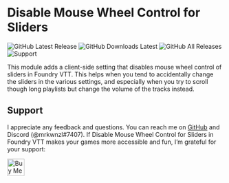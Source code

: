 # Disable Mouse Wheel Control for Sliders

![GitHub Latest Release](https://img.shields.io/github/release/mrkwnzl/disable-mouse-wheel-sliders-foundryvtt?style=flat-square)
![GitHub Downloads Latest](https://img.shields.io/github/downloads/mrkwnzl/disable-mouse-wheel-sliders-foundryvtt/latest/total?style=flat-square)
![GitHub All Releases](https://img.shields.io/github/downloads/mrkwnzl/disable-mouse-wheel-sliders-foundryvtt/total?style=flat-square)
![Support](https://img.shields.io/badge/support-Buy%20Me%20A%20Coffee-blue?style=flat-square)

This module adds a client-side setting that disables mouse wheel control of sliders in Foundry VTT. This helps when you tend to accidentally change the sliders in the various settings, and especially when you try to scroll though long playlists but change the volume of the tracks instead.

## Support

I appreciate any feedback and questions. You can reach me on [GitHub](https://github.com/mrkwnzl/disable-mouse-wheel-sliders-foundryvtt) and Discord (@mrkwnzl#7407). If Disable Mouse Wheel Control for Sliders in Foundry VTT makes your games more accessible and fun, I’m grateful for your support:

<a href="https://www.buymeacoffee.com/mrkwnzl" target="_blank"><img src="https://cdn.buymeacoffee.com/buttons/v2/default-blue.png" alt="Buy Me A Coffee" height="40"></a>

